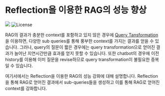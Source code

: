 # Reflection을 이용한 RAG의 성능 향상 

<a href="https://hits.seeyoufarm.com"><img src="hits.seeyoufarm.com/api/count/incr/badge.svg?url=https%3A%2F%2Fgithub.com%2Fkyopark2014%2Frag-with-reflection%2F&count_bg=%2379C83D&title_bg=%23555555&icon=&icon_color=%23E7E7E7&title=hits&edge_flat=false"/></a>
<img alt="License" src="https://img.shields.io/badge/LICENSE-MIT-green">

RAG의 결과가 충분한 context를 포함하고 있지 않은 경우에 [Query Tansformation](https://github.com/kyopark2014/korean-chatbot-using-amazon-bedrock/blob/main/query-transformation.md)을 이용하면, 다양한 sub queries를 통해 풍부한 context를 가지는 결과를 얻을 수 있습니다. 그러나, query의 질문이 짧은 경우에는 query transformation으로 얻어진 결과가 늘어난 지연시간만큼 효과를 얻지 못할 수 있습니다. 또한 chatbot의 경우에 이전 history를 이용해 이미 질문을 revise하므로 query transformation이 불필요한 중복일 수 있습니다. 

여기서에서는 Reflection을 이용한 RAG의 성능 강화에 대해 설명합니다. Reflection을 통해 RAG로 얻어진 결과에서 sub-queries들을 생성하고 이를 통해 RAG로 얻어진 context를 강화합니다. 
